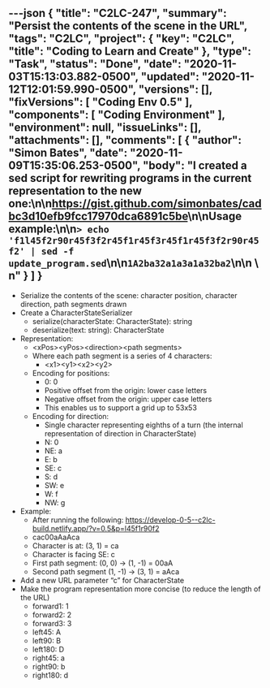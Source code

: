 ---json
{
  "title": "C2LC-247",
  "summary": "Persist the contents of the scene in the URL",
  "tags": "C2LC",
  "project": {
    "key": "C2LC",
    "title": "Coding to Learn and Create"
  },
  "type": "Task",
  "status": "Done",
  "date": "2020-11-03T15:13:03.882-0500",
  "updated": "2020-11-12T12:01:59.990-0500",
  "versions": [],
  "fixVersions": [
    "Coding Env 0.5"
  ],
  "components": [
    "Coding Environment"
  ],
  "environment": null,
  "issueLinks": [],
  "attachments": [],
  "comments": [
    {
      "author": "Simon Bates",
      "date": "2020-11-09T15:35:06.253-0500",
      "body": "I created a sed script for rewriting programs in the current representation to the new one:\n\n<https://gist.github.com/simonbates/cadbc3d10efb9fcc17970dca6891c5be>\n\nUsage example:\n\n`> echo 'f1l45f2r90r45f3f2r45f1r45f3r45f1r45f3f2r90r45f2' | sed -f update_program.sed`\n\n`1A2ba32a1a3a1a32ba2`\n\n \n"
    }
  ]
}
---
* Serialize the contents of the scene: character position, character direction, path segments drawn
* Create a CharacterStateSerializer
  * serialize(characterState: CharacterState): string
  * deserialize(text: string): CharacterState
* Representation:
  * \<xPos>\<yPos>\<direction>\<path segments>
  * Where each path segment is a series of 4 characters:
    * \<x1>\<y1>\<x2>\<y2>
  * Encoding for positions:
    * 0: 0
    * Positive offset from the origin: lower case letters
    * Negative offset from the origin: upper case letters
    * This enables us to support a grid up to 53x53
  * Encoding for direction:
    * Single character representing eighths of a turn (the internal representation of direction in CharacterState)
    * N: 0
    * NE: a
    * E: b
    * SE: c
    * S: d
    * SW: e
    * W: f
    * NW: g
* Example:
  * After running the following: <https://develop-0-5--c2lc-build.netlify.app/?v=0.5&p=l45f1r90f2>
  * cac00aAaAca
  * Character is at: (3, 1) = ca
  * Character is facing SE: c
  * First path segment: (0, 0) -> (1, -1) = 00aA
  * Second path segment (1, -1) -> (3, 1) = aAca
* Add a new URL parameter “c” for CharacterState
* Make the program representation more concise (to reduce the length of the URL)
  * forward1: 1
  * forward2: 2
  * forward3: 3
  * left45: A
  * left90: B
  * left180: D
  * right45: a
  * right90: b
  * right180: d

        